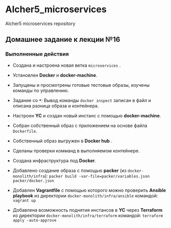 # Alcher5_microservices
Alcher5 microservices repository
## Домашнее задание к лекции №16
### Выполненные действия

- Создана и настроена новая ветка `microservices` .

- Установлен **Docker** и **docker-machine**.

- Запущены и просмотрены готовые тестовые образы,  изучены команды по управлению.

- Задание со **`*`**: Вывод команды  `docker inspect` записан в файл и описана разница образа и контейнера.

- Настроен **YC** и создан новый инстанс с помощью **docker-machine**.

- Собран собственный образ с приложением на основе файла `Dockerfile`.

- Собственный образ выгружен в **Docker hub** .

- Сделаны проверки комманд в выполняемом контейнере.

- Создана инфраструктура под **Docker**.

- Добавлено создание образа с помощью **packer** (из `docker-monolith/infra`):
`packer build -var-file=packer/variables.json packer/docker.json`

- Добавлен **Vagrantfile** с помощью которого можно проверить **Ansible playbook** из директории `docker-monolith/infra/ansible` командой: `vagrant up`

- Добавлена возможность поднятия инстансов в **YC** через **Terraform** из директории    `docker-monolith/infra/terraform` командой: `terraform apply -auto-approve`

